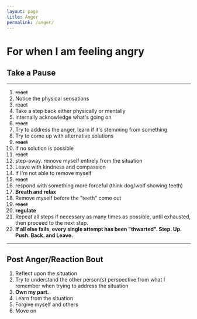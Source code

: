 ```yaml
---
layout: page
title: Anger
permalink: /anger/
---
```

# For when I am feeling angry 
## Take a Pause
---
1. ~~react~~
2. Notice the physical sensations
3. ~~react~~
4. Take a step back either physically or mentally
5. Internally acknowledge what's going on
6. ~~react~~
7. Try to address the anger, learn if it's stemming from something
8. Try to come up with alternative solutions
9. ~~react~~
10. If no solution is possible
11. ~~react~~
12. step-away. remove myself entirely from the situation
13. Leave with kindness and compassion
14. If I'm not able to remove myself
15. ~~react~~
16. respond with something more forceful (think dog/wolf showing teeth)
17. **Breath and relax**
18. Remove myself before the "teeth" come out
19. ~~react~~
20. **regulate**
21. Repeat all steps if necessary as many times as possible, until exhausted, then proceed to the next step.
22. **If all else fails, every single attempt has been "thwarted". Step. Up. Push. Back. and Leave.**

---
Post Anger/Reaction Bout
---
1. Reflect upon the situation
2. Try to understand the other person(s) perspective from what I remember when trying to address the situation
3. **Own my part.**
4. Learn from the situation
5. Forgive myself and others
6. Move on
